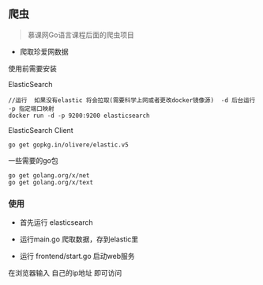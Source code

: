 ## 爬虫  
>慕课网Go语言课程后面的爬虫项目  

* 爬取珍爱网数据


使用前需要安装  

ElasticSearch

```
//运行  如果没有elastic 将会拉取(需要科学上网或者更改docker镜像源)  -d 后台运行  -p 指定端口映射
docker run -d -p 9200:9200 elasticsearch
```

ElasticSearch Client

```
go get gopkg.in/olivere/elastic.v5
```  

一些需要的go包  
```
go get golang.org/x/net
go get golang.org/x/text
```


### 使用

* 首先运行 elasticsearch

* 运行main.go 爬取数据，存到elastic里

* 运行 frontend/start.go  启动web服务


在浏览器输入 自己的ip地址  即可访问